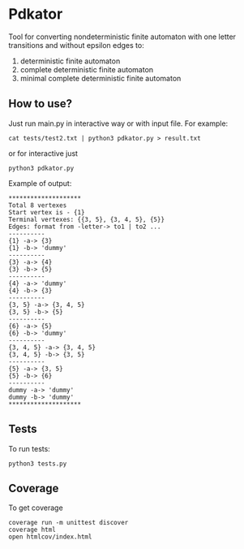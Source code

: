 # Pdkator

Tool for converting nondeterministic finite automaton with one letter transitions and without epsilon edges to:
1) deterministic finite automaton 
2) complete deterministic finite automaton
3) minimal complete deterministic finite automaton


## How to use?
Just run main.py in interactive way or with input file. For example:
```shell script
cat tests/test2.txt | python3 pdkator.py > result.txt
```
or for interactive just
```shell script
python3 pdkator.py
```
Example of output:
```
********************
Total 8 vertexes
Start vertex is - {1}
Terminal vertexes: {{3, 5}, {3, 4, 5}, {5}}
Edges: format from -letter-> to1 | to2 ...
----------
{1} -a-> {3}
{1} -b-> 'dummy'
----------
{3} -a-> {4}
{3} -b-> {5}
----------
{4} -a-> 'dummy'
{4} -b-> {3}
----------
{3, 5} -a-> {3, 4, 5}
{3, 5} -b-> {5}
----------
{6} -a-> {5}
{6} -b-> 'dummy'
----------
{3, 4, 5} -a-> {3, 4, 5}
{3, 4, 5} -b-> {3, 5}
----------
{5} -a-> {3, 5}
{5} -b-> {6}
----------
dummy -a-> 'dummy'
dummy -b-> 'dummy'
********************
```

## Tests
To run tests:
```shell script
python3 tests.py
```

## Coverage
To get coverage
```shell script
coverage run -m unittest discover
coverage html
open htmlcov/index.html
```